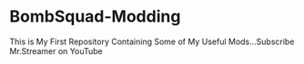 # BombSquad-Modding
This is My First Repository Containing Some of My Useful Mods...Subscribe Mr.Streamer on YouTube
